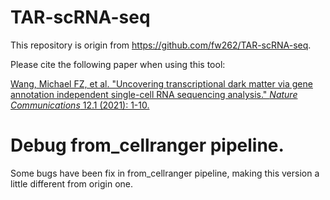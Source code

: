 # TAR-scRNA-seq

This repository is origin from https://github.com/fw262/TAR-scRNA-seq.

Please cite the following paper when using this tool:

[Wang, Michael FZ, et al. "Uncovering transcriptional dark matter via gene annotation independent single-cell RNA sequencing analysis." _Nature Communications_ 12.1 (2021): 1-10.](https://www.nature.com/articles/s41467-021-22496-3)

# Debug from_cellranger pipeline.

Some bugs have been fix in from_cellranger pipeline, making this version a little different from origin one.
